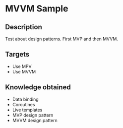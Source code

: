# MVVM Sample
## Description
Test about design patterns. First MVP and then MVVM.

## Targets
* Use MPV
* Use MVVM

## Knowledge obtained
* Data binding
* Coroutines
* Live templates
* MVP  design pattern
* MVVM design pattern
